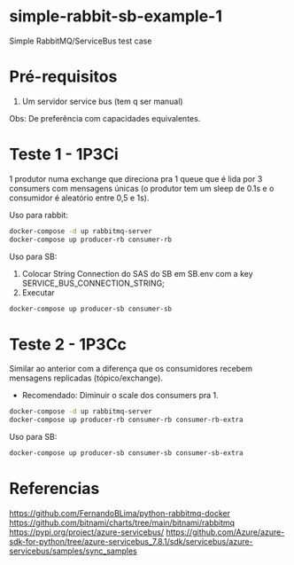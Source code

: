 # simple-rabbit-sb-example-1
Simple RabbitMQ/ServiceBus test case

# Pré-requisitos

1. Um servidor service bus (tem q ser manual)

Obs: De preferência com capacidades equivalentes.

# Teste 1 - 1P3Ci

1 produtor numa exchange que direciona pra 1 queue que é lida por 3 consumers com mensagens únicas (o produtor tem um sleep de 0.1s e o consumidor é aleatório entre 0,5 e 1s).

Uso para rabbit:

```bash
docker-compose -d up rabbitmq-server
docker-compose up producer-rb consumer-rb
```

Uso para SB:

1. Colocar String Connection do SAS do SB em SB.env com a key SERVICE_BUS_CONNECTION_STRING;
2. Executar
```bash
docker-compose up producer-sb consumer-sb
```

# Teste 2 - 1P3Cc

Similar ao anterior com a diferença que os consumidores recebem mensagens replicadas (tópico/exchange).

* Recomendado: Diminuir o scale dos consumers pra 1.

```bash
docker-compose -d up rabbitmq-server
docker-compose up producer-rb consumer-rb consumer-rb-extra
```

Uso para SB:

```bash
docker-compose up producer-sb consumer-sb consumer-sb-extra
```

# Referencias

https://github.com/FernandoBLima/python-rabbitmq-docker
https://github.com/bitnami/charts/tree/main/bitnami/rabbitmq
https://pypi.org/project/azure-servicebus/
https://github.com/Azure/azure-sdk-for-python/tree/azure-servicebus_7.8.1/sdk/servicebus/azure-servicebus/samples/sync_samples

